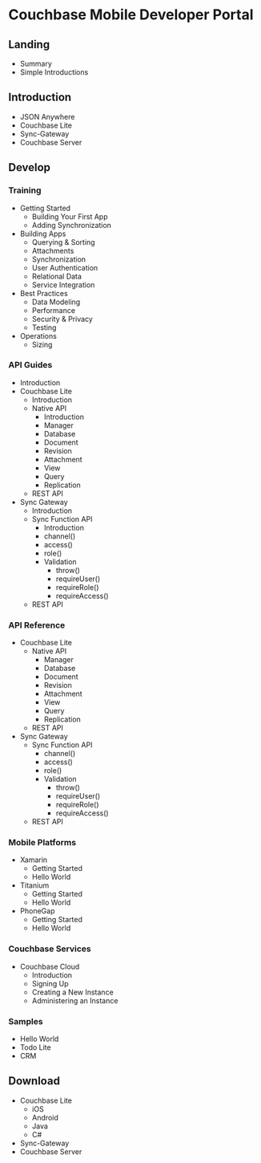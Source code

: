 Couchbase Mobile Developer Portal
=================================

Landing
-------

- Summary
- Simple Introductions

Introduction
------------

- JSON Anywhere
- Couchbase Lite
- Sync-Gateway
- Couchbase Server

Develop
-------

### Training

- Getting Started
  - Building Your First App
  - Adding Synchronization
- Building Apps
  - Querying & Sorting
  - Attachments
  - Synchronization
  - User Authentication
  - Relational Data
  - Service Integration
- Best Practices
  - Data Modeling
  - Performance
  - Security & Privacy
  - Testing
- Operations
  - Sizing

### API Guides

- Introduction
- Couchbase Lite
  - Introduction
  - Native API
    - Introduction
    - Manager
    - Database
    - Document
    - Revision
    - Attachment
    - View
    - Query
    - Replication
  - REST API
- Sync Gateway
  - Introduction
  - Sync Function API
    - Introduction
    - channel()
    - access()
    - role()
    - Validation
      - throw()
      - requireUser()
      - requireRole()
      - requireAccess()
  - REST API

### API Reference

- Couchbase Lite
  - Native API
    - Manager
    - Database
    - Document
    - Revision
    - Attachment
    - View
    - Query
    - Replication
  - REST API
- Sync Gateway
  - Sync Function API
    - channel()
    - access()
    - role()
    - Validation
      - throw()
      - requireUser()
      - requireRole()
      - requireAccess()
  - REST API

### Mobile Platforms

- Xamarin
  - Getting Started
  - Hello World
- Titanium
  - Getting Started
  - Hello World
- PhoneGap
  - Getting Started
  - Hello World

### Couchbase Services

- Couchbase Cloud
  - Introduction
  - Signing Up
  - Creating a New Instance
  - Administering an Instance

### Samples

- Hello World
- Todo Lite
- CRM

Download
--------

- Couchbase Lite
  - iOS
  - Android
  - Java
  - C#
- Sync-Gateway
- Couchbase Server
